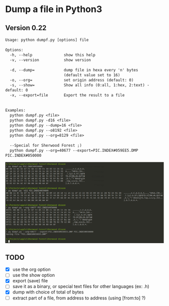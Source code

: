 # Dump a file in Python3

## Version 0.22

```
Usage: python dumpf.py [options] file

Options:
  -h, --help              show this help
  -v, --version           show version

  -d, --dump=             dump file in hexa every 'n' bytes
                          (default value set to 16)
  -o, --org=              set origin address (default: 0)
  -s, --show=             Show all info (0:all, 1:hex, 2:text) - default: 0
  -x, --export=file       Export the result to a file


Examples:
  python dumpf.py <file>
  python dumpf.py -d16 <file>
  python dumpf.py --dump=16 <file>
  python dumpf.py --o8192 <file>
  python dumpf.py --org=8129 <file>

  --Special for Sherwood Forest ;)
  python dumpf.py --org=40677 --export=PIC.INDEX#059EE5.DMP PIC.INDEX#050000
```

![Screenshot](https://github.com/flaith-nycd/dump/blob/master/screen_shot.png)

## TODO

- [x] use the org option
- [ ] use the show option
- [x] export (save) file
- [ ] save it as a binary, or special text files for other languages (ex: .h)
- [x] dump with choice of total of bytes
- [ ] extract part of a file, from address to address (using [from:to] ?)
